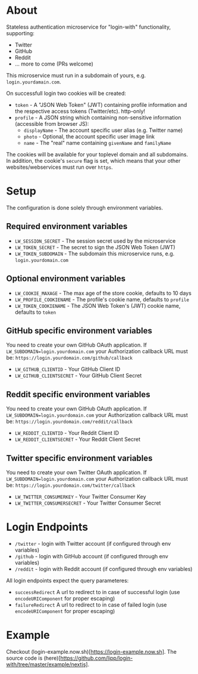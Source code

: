 # About 

Stateless authentication microservice for "login-with" functionality, supporting:

- Twitter
- GitHub
- Reddit
- ... more to come (PRs welcome)

This microservice must run in a subdomain of yours, e.g. `login.yourdamain.com`.

On successfull login two cookies will be created:

- `token` - A "JSON Web Token" (JWT) containing profile information and the respective access tokens (Twitter/etc). http-only!
- `profile` - A JSON string which containing non-sensitive information (accessible from browser JS):
  - `displayName` - The account specific user alias (e.g. Twitter name)
  - `photo` - Optional, the account specific user image link
  - `name` - The "real" name containing `givenName` and `familyName`  

The cookies will be available for your toplevel domain and all subdomains. In addition, the cookie's `secure` flag is set, which means 
that your other websites/webservices must run over `https`. 

# Setup

The configuration is done solely through environment variables.

## Required environment variables

- `LW_SESSION_SECRET` - The session secret used by the microservice
- `LW_TOKEN_SECRET` - The secret to sign the JSON Web Token (JWT)
- `LW_TOKEN_SUBDOMAIN` - The subdomain this microservice runs, e.g. `login.yourdomain.com`

## Optional environment variables

- `LW_COOKIE_MAXAGE` - The max age of the store cookie, defaults to 10 days
- `LW_PROFILE_COOKIENAME` - The profile's cookie name, defaults to `profile`
- `LW_TOKEN_COOKIENAME` - The JSON Web Token's (JWT) cookie name, defaults to `token`

## GitHub specific environment variables

You need to create your own GitHub OAuth application. If `LW_SUBDOMAIN=login.yourdomain.com` your Authorization callback URL 
must be: `https://login.yourdomain.com/github/callback`

- `LW_GITHUB_CLIENTID` - Your GitHub Client ID
- `LW_GITHUB_CLIENTSECRET` - Your GitHub Client Secret

## Reddit specific environment variables

You need to create your own GitHub OAuth application. If `LW_SUBDOMAIN=login.yourdomain.com` your Authorization callback URL 
must be: `https://login.yourdomain.com/reddit/callback`

- `LW_REDDIT_CLIENTID` - Your Reddit Client ID
- `LW_REDDIT_CLIENTSECRET` - Your Reddit Client Secret

## Twitter specific environment variables

You need to create your own Twitter OAuth application. If `LW_SUBDOMAIN=login.yourdomain.com` your Authorization callback URL 
must be: `https://login.yourdomain.com/twitter/callback`

- `LW_TWITTER_CONSUMERKEY` - Your Twitter Consumer Key
- `LW_TWITTER_CONSUMERSECRET` - Your Twitter Consumer Secret


# Login Endpoints

- `/twitter` - login with Twitter account (if configured through env variables)
- `/github` - login with GitHub account (if configured through env variables)
- `/reddit` - login with Reddit account (if configured through env variables)

All login endpoints expect the query parameteres:
- `successRedirect` A url to redirect to in case of successful login (use `encodeURIComponent` for proper escaping)
- `failureRedirect` A url to redirect to in case of failed login (use `encodeURIComponent` for proper escaping)

# Example

Checkout (login-example.now.sh)[https://login-example.now.sh]. The source code is (here)[https://github.com/lipp/login-with/tree/master/example/nextjs].

